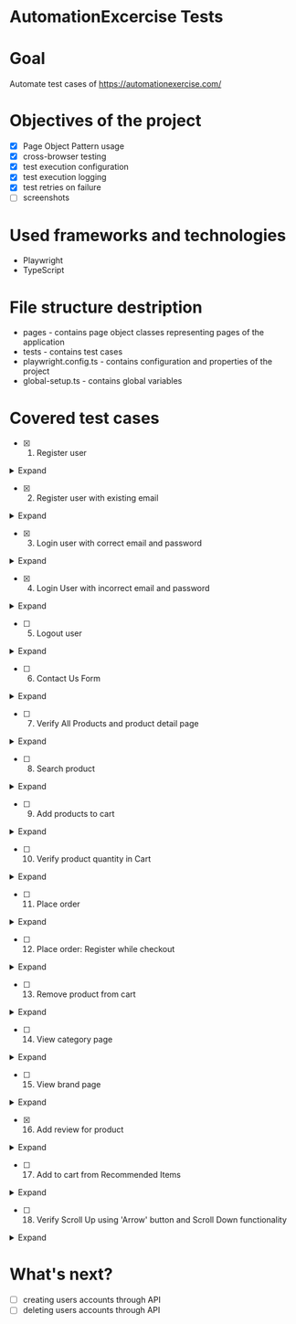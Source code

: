 # AutomationExcercise Tests

# Goal
Automate test cases of https://automationexercise.com/

# Objectives of the project
- [x] Page Object Pattern usage
- [x] cross-browser testing
- [x] test execution configuration
- [x] test execution logging
- [x] test retries on failure
- [ ] screenshots

# Used frameworks and technologies
- Playwright
- TypeScript

# File structure destription
- pages - contains page object classes representing pages of the application
- tests - contains test cases
- playwright.config.ts - contains configuration and properties of the project
- global-setup.ts - contains global variables

# Covered test cases
- [x] 1. Register user

<details>
<summary>Expand</summary>

1. Launch browser
2. Navigate to url 'http://automationexercise.com/login'
3. Verify 'New User Signup!' is visible
4. Enter name and email address
5. Click 'Signup' button
6. Verify that 'ENTER ACCOUNT INFORMATION' is visible
7. Fill details: Title, Name, Email, Password, Date of birth
8. Select checkbox 'Sign up for our newsletter!'
9. Select checkbox 'Receive special offers from our partners!'
10. Fill details: First name, Last name, Company, Address, Address2, Country, State, City, Zipcode, Mobile Number
11. Click 'Create Account button'
12. Verify that 'ACCOUNT CREATED!' is visible
13. Click 'Continue' button
14. Verify that 'Logged in as username' is visible
15. Click 'Delete Account' button
16. Verify that 'ACCOUNT DELETED!' is visible and click 'Continue' button

</details>

- [x] 2. Register user with existing email

<details>
<summary>Expand</summary>

1. Launch browser
2. Navigate to url 'http://automationexercise.com'
3. Verify that home page is visible successfully
4. Click on 'Signup / Login' button
5. Verify 'New User Signup!' is visible
6. Enter name and already registered email address
7. Click 'Signup' button
8. Verify error 'Email Address already exist!' is visible

</details>

- [x] 3. Login user with correct email and password

<details>
<summary>Expand</summary>

1. Launch browser
2. Navigate to url 'http://automationexercise.com'
3. Verify that home page is visible successfully
4. Click on 'Signup / Login' button
5. Verify 'Login to your account' is visible
6. Enter correct email address and password
7. Click 'login' button
8. Verify that 'Logged in as Test' is visible

</details>

- [x] 4. Login User with incorrect email and password

<details>
<summary>Expand</summary>

1. Launch browser
2. Navigate to url 'http://automationexercise.com'
3. Verify that home page is visible successfully
4. Click on 'Signup / Login' button
5. Verify 'Login to your account' is visible
6. Enter incorrect email address and password
7. Click 'login' button
8. Verify error 'Your email or password is incorrect!' is visible

</details>

- [ ] 5. Logout user

<details>
<summary>Expand</summary>

1. Launch browser
2. Navigate to url 'http://automationexercise.com'
3. Verify that home page is visible successfully
4. Click on 'Signup / Login' button
5. Verify 'Login to your account' is visible
6. Enter correct email address and password
7. Click 'login' button
8. Verify that 'Logged in as username' is visible
9. Click 'Logout' button
10. Verify that user is navigated to login page

</details>

- [ ] 6. Contact Us Form

<details>
<summary>Expand</summary>

1. Launch browser
2. Navigate to url 'http://automationexercise.com'
3. Verify that home page is visible successfully
4. Click on 'Contact Us' button
5. Verify 'GET IN TOUCH' is visible
6. Enter name, email, subject and message
7. Upload file
8. Click 'Submit' button
9. Click OK button
10. Verify success message 'Success! Your details have been submitted successfully.' is visible
11. Click 'Home' button and verify that landed to home page successfully

</details>

- [ ] 7. Verify All Products and product detail page

<details>
<summary>Expand</summary>

1. Launch browser
2. Navigate to url 'http://automationexercise.com'
3. Verify that home page is visible successfully
4. Click on 'Products' button
5. Verify user is navigated to ALL PRODUCTS page successfully
6. The products list is visible
7. Click on 'View Product' of first product
8. User is landed to product detail page
9. Verify that detail detail is visible: product name, category, price, availability, condition, brand

</details>

- [ ] 8. Search product

<details>
<summary>Expand</summary>

1. Launch browser
2. Navigate to url 'http://automationexercise.com'
3. Verify that home page is visible successfully
4. Click on 'Products' button
5. Verify user is navigated to ALL PRODUCTS page successfully
6. Enter product name in search input and click search button
7. Verify 'SEARCHED PRODUCTS' is visible
8. Verify all the products related to search are visible

</details>

- [ ] 9. Add products to cart

<details>
<summary>Expand</summary>

1. Launch browser
2. Navigate to url 'http://automationexercise.com'
3. Verify that home page is visible successfully
4. Click 'Products' button
5. Hover over first product and click 'Add to cart'
6. Click 'Continue Shopping' button
7. Hover over second product and click 'Add to cart'
8. Click 'View Cart' button
9. Verify both products are added to Cart
10. Verify their prices, quantity and total price

</details>

- [ ] 10. Verify product quantity in Cart

<details>
<summary>Expand</summary>

1. Launch browser
2. Navigate to url 'http://automationexercise.com'
3. Verify that home page is visible successfully
4. Click 'View Product' for any product on home page
5. Verify product detail is opened
6. Increase quantity to 4
7. Click 'Add to cart' button
8. Click 'View Cart' button
9. Verify that product is displayed in cart page with exact quantity

</details>

- [ ] 11. Place order

<details>
<summary>Expand</summary>

1. Launch browser
2. Navigate to url 'http://automationexercise.com'
3. Verify that home page is visible successfully
4. Click 'Signup / Login' button
5. Fill all details in Signup and create account
6. Verify 'ACCOUNT CREATED!' and click 'Continue' button
7. Verify ' Logged in as username' at top
8. Add products to cart
9. Click 'Cart' button
10. Verify that cart page is displayed
11. Click Proceed To Checkout
12. Verify Address Details and Review Your Order
13. Enter description in comment text area and click 'Place Order'
14. Enter payment details: Name on Card, Card Number, CVC, Expiration date
15. Click 'Pay and Confirm Order' button
16. Verify success message 'Your order has been placed successfully!'
17. Click 'Delete Account' button
18. Verify 'ACCOUNT DELETED!' and click 'Continue' button

</details>

- [ ] 12. Place order: Register while checkout

<details>
<summary>Expand</summary>

1. Launch browser
2. Navigate to url 'http://automationexercise.com'
3. Verify that home page is visible successfully
4. Add products to cart
5. Click 'Cart' button
6. Verify that cart page is displayed
7. Click Proceed To Checkout
8. Click 'Register / Login' button
9. Fill all details in Signup and create account
10. Verify 'ACCOUNT CREATED!' and click 'Continue' button
11. Verify ' Logged in as username' at top
12. Click 'Cart' button
13. Click 'Proceed To Checkout' button
14. Verify Address Details and Review Your Order
15. Enter description in comment text area and click 'Place Order'
16. Enter payment details: Name on Card, Card Number, CVC, Expiration date
17. Click 'Pay and Confirm Order' button
18. Verify success message 'Your order has been placed successfully!'
19. Click 'Delete Account' button
20. Verify 'ACCOUNT DELETED!' and click 'Continue' button

</details>

- [ ] 13. Remove product from cart

<details>
<summary>Expand</summary>

1. Launch browser
2. Navigate to url 'http://automationexercise.com'
3. Verify that home page is visible successfully
4. Add products to cart
5. Click 'Cart' button
6. Verify that cart page is displayed
7. Click 'X' button corresponding to particular product
8. Verify that product is removed from the cart

</details>

- [ ] 14. View category page

<details>
<summary>Expand</summary>

1. Launch browser
2. Navigate to url 'http://automationexercise.com'
3. Verify that categories are visible on left side bar
4. Click on 'Women' category
5. Click on any category link under 'Women' category, for example: Dress
6. Verify that category page is displayed and confirm text 'WOMEN - TOPS PRODUCTS'
7. On left side bar, click on any sub-category link of 'Men' category
8. Verify that user is navigated to that category page

</details>

- [ ] 15. View brand page

<details>
<summary>Expand</summary>

1. Launch browser
2. Navigate to url 'http://automationexercise.com'
3. Click on 'Products' button
4. Verify that Brands are visible on left side bar
5. Click on any brand name
6. Verify that user is navigated to brand page and brand products are displayed
7. On left side bar, click on any other brand link
8. Verify that user is navigated to that brand page and can see products

</details>

- [x] 16. Add review for product

<details>
<summary>Expand</summary>

1. Launch browser
2. Navigate to url 'http://automationexercise.com/product_details/1'
3. Verify 'Write Your Review' is visible
4. Enter name, email and review
5. Click 'Submit' button
6. Verify success message 'Thank you for your review.'

</details>

- [ ] 17. Add to cart from Recommended Items

<details>
<summary>Expand</summary>

1. Launch browser
2. Navigate to url 'http://automationexercise.com'
3. Scroll to bottom of page
4. Verify 'RECOMMENDED ITEMS' are visible
5. Click on 'Add To Cart' on Recommended product
6. Click on 'View Cart' button
7. Verify that product is displayed in cart page

</details>

- [ ] 18. Verify Scroll Up using 'Arrow' button and Scroll Down functionality

<details>
<summary>Expand</summary>

1. Launch browser
2. Navigate to url 'http://automationexercise.com'
3. Verify that home page is visible successfully
4. Scroll down page to bottom
5. Verify 'SUBSCRIPTION' is visible
6. Click on arrow at bottom right side to move upward
7. Verify that page is scrolled up and 'Full-Fledged practice website for Automation Engineers' text is visible on screen

</details>

# What's next?
- [ ] creating users accounts through API
- [ ] deleting users accounts through API
